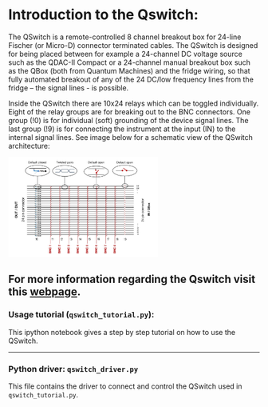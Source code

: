 # Introduction to the Qswitch:

The QSwitch is a remote-controlled 8 channel breakout box for 24-line Fischer (or Micro-D) connector
terminated cables. The QSwitch is designed for being placed between for example a 24-channel DC
voltage source such as the QDAC-II Compact or a 24-channel manual breakout box such as the QBox
(both from Quantum Machines) and the fridge wiring, so that fully automated breakout of any of the 24
DC/low frequency lines from the fridge – the signal lines - is possible.

Inside the QSwitch there are 10x24 relays which can be toggled individually. Eight of the relay groups are
for breaking out to the BNC connectors. One group (!0) is for individual (soft) grounding of the device
signal lines. The last group (!9) is for connecting the instrument at the input (IN) to the internal signal
lines. See image below for a schematic view of the QSwitch architecture:

<img src="./qswitch_schematic.png" width="300" height="200">


For more information regarding the Qswitch visit this [webpage](https://qm.quantum-machines.co/87kjeif6). 
---

### Usage tutorial (`qswitch_tutorial.py`):

This ipython notebook gives a step by step tutorial on how to use the QSwitch.

---
### Python driver: `qswitch_driver.py`

This file contains the driver to connect and control the QSwitch used in `qswitch_tutorial.py`.







